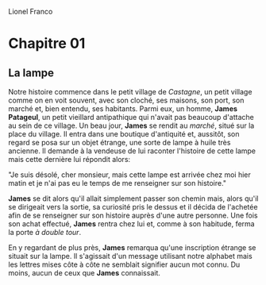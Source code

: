 Lionel Franco

# Chapitre 01  

## La lampe 

Notre histoire commence dans le petit village de *Castagne*, un petit village comme on en voit souvent, avec son cloché, ses maisons, son port, son marché et, bien entendu, ses habitants. Parmi eux, un homme, **James Patageul**, un petit vieillard antipathique qui n'avait pas beaucoup d'attache au sein de ce village. Un beau jour, **James** se rendit au *marché*, situé sur la place du village. Il entra dans une boutique d'antiquité et, aussitôt, son regard se posa sur un objet étrange, une sorte de lampe à huile très ancienne. Il demande à la vendeuse de lui raconter l'histoire de cette lampe mais cette dernière lui répondit alors:  

"Je suis désolé, cher monsieur, mais cette lampe est arrivée chez moi hier matin et je n'ai pas eu le temps de me renseigner sur son histoire."  

**James** se dit alors qu'il allait simplement passer son chemin mais, alors qu'il se dirigeait vers la sortie, sa curiosité pris le dessus et il décida de l'achetée afin de se renseigner sur son histoire auprès d'une autre personne. Une fois son achat effectué, **James** rentra chez lui et, comme à son habitude, ferma la porte *à double tour*.  

En y regardant de plus près, **James** remarqua qu'une inscription étrange se situait sur la lampe. Il s'agissait d'un message utilisant notre alphabet mais les lettres mises côte à côte ne semblait signifier aucun mot connu. Du moins, aucun de ceux que **James** connaissait.  
